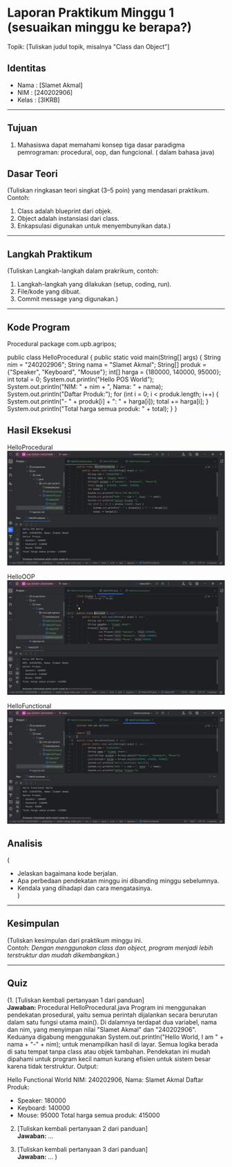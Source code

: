# Laporan Praktikum Minggu 1 (sesuaikan minggu ke berapa?)
Topik: [Tuliskan judul topik, misalnya "Class dan Object"]

## Identitas
- Nama  : [Slamet Akmal]
- NIM   : [240202906]
- Kelas : [3IKRB]

---

## Tujuan
1. Mahasiswa dapat memahami konsep tiga dasar paradigma pemrograman: procedural, oop, dan fungcional. ( dalam bahasa java)

## Dasar Teori
(Tuliskan ringkasan teori singkat (3–5 poin) yang mendasari praktikum.  
Contoh:  
1. Class adalah blueprint dari objek.  
2. Object adalah instansiasi dari class.  
3. Enkapsulasi digunakan untuk menyembunyikan data.)

---

## Langkah Praktikum
(Tuliskan Langkah-langkah dalam prakrikum, contoh:
1. Langkah-langkah yang dilakukan (setup, coding, run).  
2. File/kode yang dibuat.  
3. Commit message yang digunakan.)

---

## Kode Program
Procedural
package com.upb.agripos;

public class HelloProcedural {
    public static void main(String[] args) {
        String nim = "240202906";
        String nama = "Slamet Akmal";
        String[] produk = {"Speaker", "Keyboard", "Mouse"};
        int[] harga = {180000, 140000, 95000};
        int total = 0;
        System.out.println("Hello POS World");
        System.out.println("NIM: " + nim + ", Nama: " + nama);
        System.out.println("Daftar Produk:");
        for (int i = 0; i < produk.length; i++) {
            System.out.println("- " + produk[i] + ": " + harga[i]);
            total += harga[i];
        }
        System.out.println("Total harga semua produk: " + total);
    }
}
## Hasil Eksekusi
HelloProcedural
![alt text](https://github.com/SlametAkmal/oop-202501-240202906/blob/main/praktikum/week1-setup-hello-pos/screenshots/HasilProcedural.png?raw=true)

HelloOOP
![alt text](https://github.com/SlametAkmal/oop-202501-240202906/blob/main/praktikum/week1-setup-hello-pos/screenshots/HasilOOP.png?raw=true)

HelloFunctional
![alt text](https://github.com/SlametAkmal/oop-202501-240202906/blob/main/praktikum/week1-setup-hello-pos/screenshots/HasilFunctional.png?raw=true)
## Analisis
(
- Jelaskan bagaimana kode berjalan.  
- Apa perbedaan pendekatan minggu ini dibanding minggu sebelumnya.  
- Kendala yang dihadapi dan cara mengatasinya.  
)
---

## Kesimpulan
(Tuliskan kesimpulan dari praktikum minggu ini.  
Contoh: *Dengan menggunakan class dan object, program menjadi lebih terstruktur dan mudah dikembangkan.*)

---

## Quiz
(1. [Tuliskan kembali pertanyaan 1 dari panduan]  
   **Jawaban:** Procedural HelloProcedural.java
Program ini menggunakan pendekatan prosedural, yaitu semua perintah dijalankan secara berurutan dalam satu fungsi utama main(). Di dalamnya terdapat dua variabel, nama dan nim, yang menyimpan nilai "Slamet Akmal" dan "240202906". Keduanya digabung menggunakan System.out.println("Hello World, I am " + nama + "-" + nim); untuk menampilkan hasil di layar. Semua logika berada di satu tempat tanpa class atau objek tambahan. Pendekatan ini mudah dipahami untuk program kecil namun kurang efisien untuk sistem besar karena tidak terstruktur.
Output:

Hello Functional World
NIM: 240202906, Nama: Slamet Akmal
Daftar Produk:
- Speaker: 180000
- Keyboard: 140000
- Mouse: 95000
Total harga semua produk: 415000 

2. [Tuliskan kembali pertanyaan 2 dari panduan]  
   **Jawaban:** …  

3. [Tuliskan kembali pertanyaan 3 dari panduan]  
   **Jawaban:** …  )
